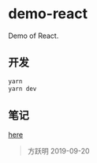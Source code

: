 # demo-react

Demo of React.

## 开发

```bash
yarn
yarn dev
```

## 笔记

[here](./docs/README.md)

> 方跃明
> 2019-09-20
